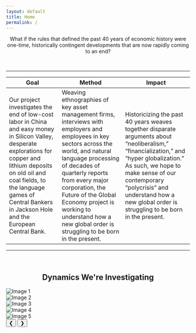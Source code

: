 ```yaml
---
layout: default
title: Home
permalink: /
---
```


<div align="center">
  What if the rules that defined the past 40 years of economic history were one-time, historically contingent developments that are now rapidly coming to an end?
</div>

<p>&nbsp;&nbsp;&nbsp;</p>

---

|Goal|Method|Impact|
|---|---|---|
|Our project investigates the end of low-cost labor in China and easy money in Silicon Valley, desperate explorations for copper and lithium deposits on old oil and coal fields, to the language games of Central Bankers in Jackson Hole and the European Central Bank.| Weaving ethnographies of key asset management firms, interviews with employers and employees in key sectors across the world, and natural language processing of decades of quarterly reports from every major corporation, the Future of the Global Economy project is working to understand how a new global order is struggling to be born in the present. | Historicizing the past 40 years weaves together disparate arguments about “neoliberalism,” “financialization,” and “hyper globalization.” As such, we hope to make sense of our contemporary “polycrisis” and understand how a new global order is struggling to be born in the present. |

---

<p>&nbsp;&nbsp;&nbsp;</p>

<h2 style="text-align: center;">Dynamics We're Investigating</h2>

<div class="carousel-container">
    <div class="carousel-slide">
        <div class="carousel-item">
            <img src="https://juliocedillo.github.io/neweconomy/assets/images/q1.png" alt="Image 1">
        </div>
        <div class="carousel-item">
            <img src="https://juliocedillo.github.io/neweconomy/assets/images/q2.png" alt="Image 2">
        </div>
        <div class="carousel-item">
            <img src="https://juliocedillo.github.io/neweconomy/assets/images/q3.png" alt="Image 3">
        </div>
        <div class="carousel-item">
            <img src="https://juliocedillo.github.io/neweconomy/assets/images/q4.png" alt="Image 4">
        </div>
        <div class="carousel-item">
            <img src="https://juliocedillo.github.io/neweconomy/assets/images/q5.png" alt="Image 5">
        </div>
    </div>
    <!-- Controls -->
    <button class="prev" onclick="moveSlide(-1)">&#10094;</button>
    <button class="next" onclick="moveSlide(1)">&#10095;</button>
</div>

<script>
let index = 0; // Track the current slide

function moveSlide(step) {
    const slides = document.querySelectorAll('.carousel-item');
    const totalSlides = slides.length;
    
    // Move to the next or previous slide
    index += step;

    if (index >= totalSlides) {
        index = 0; // Loop back to the first slide
    }
    
    if (index < 0) {
        index = totalSlides - 1; // Loop back to the last slide
    }

    // Move the carousel slide
    const carouselSlide = document.querySelector('.carousel-slide');
    carouselSlide.style.transform = `translateX(${-index * 100}%)`;
}
</script>
